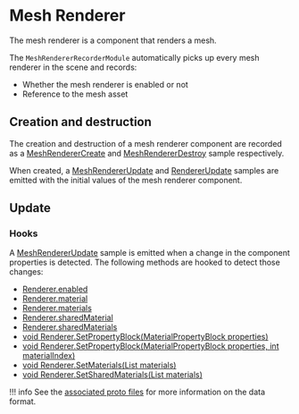 # Mesh Renderer

The mesh renderer is a component that renders a mesh.

The `MeshRendererRecorderModule` automatically picks up every mesh renderer in the scene and records:

- Whether the mesh renderer is enabled or not
- Reference to the mesh asset

## Creation and destruction

The creation and destruction of a mesh renderer component are recorded as a [MeshRendererCreate](../../file-format/proto-files/unity/mesh_renderer.md#meshrenderercreate) and [MeshRendererDestroy](../../file-format/proto-files/unity/mesh_renderer.md#meshrendererdestroy) sample respectively.

When created, a [MeshRendererUpdate](../../file-format/proto-files/unity/mesh_renderer.md#meshrendererupdate) and [RendererUpdate](../../file-format/proto-files/unity/renderer.md#rendererupdate) samples are emitted with the initial values of the mesh renderer component.

## Update

### Hooks

A [MeshRendererUpdate](../../file-format/proto-files/unity/mesh_renderer.md#meshrendererupdate) sample is emitted when a change in the component properties is detected. The following methods are hooked to detect those changes:

- [Renderer.enabled](https://docs.unity3d.com/ScriptReference/Renderer-enabled.html)
- [Renderer.material](https://docs.unity3d.com/ScriptReference/Renderer-material.html)
- [Renderer.materials](https://docs.unity3d.com/ScriptReference/Renderer-materials.html)
- [Renderer.sharedMaterial](https://docs.unity3d.com/ScriptReference/Renderer-sharedMaterial.html)
- [Renderer.sharedMaterials](https://docs.unity3d.com/ScriptReference/Renderer-sharedMaterials.html)
- [void Renderer.SetPropertyBlock(MaterialPropertyBlock properties)](https://docs.unity3d.com/ScriptReference/Renderer.SetPropertyBlock.html)
- [void Renderer.SetPropertyBlock(MaterialPropertyBlock properties, int materialIndex)](https://docs.unity3d.com/ScriptReference/Renderer.SetPropertyBlock.html)
- [void Renderer.SetMaterials(List<Material> materials)](https://docs.unity3d.com/ScriptReference/Renderer.SetMaterials.html)
- [void Renderer.SetSharedMaterials(List<Material> materials)](https://docs.unity3d.com/ScriptReference/Renderer.SetSharedMaterials.html)

!!! info
    See the [associated proto files](../../file-format/proto-files/unity/mesh_renderer.md) for more information on the data format.
